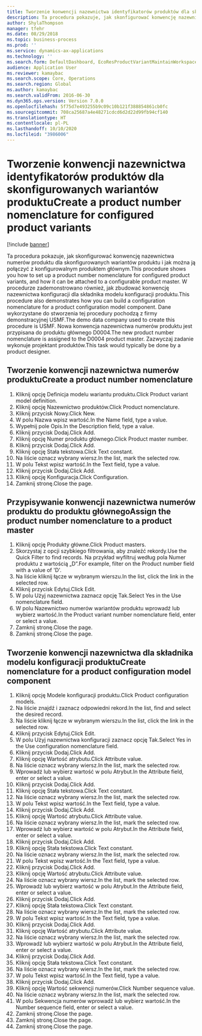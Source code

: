 ```yaml
---
title: Tworzenie konwencji nazewnictwa identyfikatorów produktów dla skonfigurowanych wariantów produktu
description: Ta procedura pokazuje, jak skonfigurować konwencję nazewnictwa numerów produktu dla skonfigurowanych wariantów produktu i jak można ją połączyć z konfigurowalnym produktem głównym.
author: ShylaThompson
manager: tfehr
ms.date: 08/29/2018
ms.topic: business-process
ms.prod: ''
ms.service: dynamics-ax-applications
ms.technology: ''
ms.search.form: DefaultDashboard, EcoResProductVariantMaintainWorkspace, EcoResNomenclature, EcoResProductListPage, EcoResProductDetails, PCProductConfigurationModelListPage, PCProductConfigurationModelDetails
audience: Application User
ms.reviewer: kamaybac
ms.search.scope: Core, Operations
ms.search.region: Global
ms.author: kamaybac
ms.search.validFrom: 2016-06-30
ms.dyn365.ops.version: Version 7.0.0
ms.openlocfilehash: 5f75d7e493255b9c09c10b121f388854861cb0fc
ms.sourcegitcommit: 708ca25687a4e48271cdcd6d2d22d99fb94cf140
ms.translationtype: HT
ms.contentlocale: pl-PL
ms.lasthandoff: 10/10/2020
ms.locfileid: "3986006"
---
```

# <a name="create-a-product-number-nomenclature-for-configured-product-variants"></a><span data-ttu-id="35ad9-103">Tworzenie konwencji nazewnictwa identyfikatorów produktów dla skonfigurowanych wariantów produktu</span><span class="sxs-lookup"><span data-stu-id="35ad9-103">Create a product number nomenclature for configured product variants</span></span>

[!include [banner](../../includes/banner.md)]

<span data-ttu-id="35ad9-104">Ta procedura pokazuje, jak skonfigurować konwencję nazewnictwa numerów produktu dla skonfigurowanych wariantów produktu i jak można ją połączyć z konfigurowalnym produktem głównym.</span><span class="sxs-lookup"><span data-stu-id="35ad9-104">This procedure shows you how to set up a product number nomenclature for configured product variants, and how it can be attached to a configurable product master.</span></span> <span data-ttu-id="35ad9-105">W procedurze zademonstrowano również, jak zbudować konwencję nazewnictwa konfiguracji dla składnika modelu konfiguracji produktu.</span><span class="sxs-lookup"><span data-stu-id="35ad9-105">This procedure also demonstrates how you can build a configuration nomenclature for a product configuration model component.</span></span> <span data-ttu-id="35ad9-106">Dane wykorzystane do stworzenia tej procedury pochodzą z firmy demonstracyjnej USMF.</span><span class="sxs-lookup"><span data-stu-id="35ad9-106">The demo data company used to create this procedure is USMF.</span></span> <span data-ttu-id="35ad9-107">Nowa konwencja nazewnictwa numerów produktu jest przypisana do produktu głównego D0004.</span><span class="sxs-lookup"><span data-stu-id="35ad9-107">The new product number nomenclature is assigned to the D0004 product master.</span></span> <span data-ttu-id="35ad9-108">Zazwyczaj zadanie wykonuje projektant produktów.</span><span class="sxs-lookup"><span data-stu-id="35ad9-108">This task would typically be done by a product designer.</span></span>


## <a name="create-a-product-number-nomenclature"></a><span data-ttu-id="35ad9-109">Tworzenie konwencji nazewnictwa numerów produktu</span><span class="sxs-lookup"><span data-stu-id="35ad9-109">Create a product number nomenclature</span></span>
1. <span data-ttu-id="35ad9-110">Kliknij opcję Definicja modelu wariantu produktu.</span><span class="sxs-lookup"><span data-stu-id="35ad9-110">Click Product variant model definition.</span></span>
2. <span data-ttu-id="35ad9-111">Kliknij opcję Nazewnictwo produktów.</span><span class="sxs-lookup"><span data-stu-id="35ad9-111">Click Product nomenclature.</span></span>
3. <span data-ttu-id="35ad9-112">Kliknij przycisk Nowy.</span><span class="sxs-lookup"><span data-stu-id="35ad9-112">Click New.</span></span>
4. <span data-ttu-id="35ad9-113">W polu Nazwa wpisz wartość.</span><span class="sxs-lookup"><span data-stu-id="35ad9-113">In the Name field, type a value.</span></span>
5. <span data-ttu-id="35ad9-114">Wypełnij pole Opis.</span><span class="sxs-lookup"><span data-stu-id="35ad9-114">In the Description field, type a value.</span></span>
6. <span data-ttu-id="35ad9-115">Kliknij przycisk Dodaj.</span><span class="sxs-lookup"><span data-stu-id="35ad9-115">Click Add.</span></span>
7. <span data-ttu-id="35ad9-116">Kliknij opcję Numer produktu głównego.</span><span class="sxs-lookup"><span data-stu-id="35ad9-116">Click Product master number.</span></span>
8. <span data-ttu-id="35ad9-117">Kliknij przycisk Dodaj.</span><span class="sxs-lookup"><span data-stu-id="35ad9-117">Click Add.</span></span>
9. <span data-ttu-id="35ad9-118">Kliknij opcję Stała tekstowa.</span><span class="sxs-lookup"><span data-stu-id="35ad9-118">Click Text constant.</span></span>
10. <span data-ttu-id="35ad9-119">Na liście oznacz wybrany wiersz.</span><span class="sxs-lookup"><span data-stu-id="35ad9-119">In the list, mark the selected row.</span></span>
11. <span data-ttu-id="35ad9-120">W polu Tekst wpisz wartość.</span><span class="sxs-lookup"><span data-stu-id="35ad9-120">In the Text field, type a value.</span></span>
12. <span data-ttu-id="35ad9-121">Kliknij przycisk Dodaj.</span><span class="sxs-lookup"><span data-stu-id="35ad9-121">Click Add.</span></span>
13. <span data-ttu-id="35ad9-122">Kliknij opcję Konfiguracja.</span><span class="sxs-lookup"><span data-stu-id="35ad9-122">Click Configuration.</span></span>
14. <span data-ttu-id="35ad9-123">Zamknij stronę.</span><span class="sxs-lookup"><span data-stu-id="35ad9-123">Close the page.</span></span>

## <a name="assign-the-product-number-nomenclature-to-a-product-master"></a><span data-ttu-id="35ad9-124">Przypisywanie konwencji nazewnictwa numerów produktu do produktu głównego</span><span class="sxs-lookup"><span data-stu-id="35ad9-124">Assign the product number nomenclature to a product master</span></span>
1. <span data-ttu-id="35ad9-125">Kliknij opcję Produkty główne.</span><span class="sxs-lookup"><span data-stu-id="35ad9-125">Click Product masters.</span></span>
2. <span data-ttu-id="35ad9-126">Skorzystaj z opcji szybkiego filtrowania, aby znaleźć rekordy.</span><span class="sxs-lookup"><span data-stu-id="35ad9-126">Use the Quick Filter to find records.</span></span> <span data-ttu-id="35ad9-127">Na przykład wyfiltruj według pola Numer produktu z wartością „D”.</span><span class="sxs-lookup"><span data-stu-id="35ad9-127">For example, filter on the Product number field with a value of 'D'.</span></span>
3. <span data-ttu-id="35ad9-128">Na liście kliknij łącze w wybranym wierszu.</span><span class="sxs-lookup"><span data-stu-id="35ad9-128">In the list, click the link in the selected row.</span></span>
4. <span data-ttu-id="35ad9-129">Kliknij przycisk Edytuj.</span><span class="sxs-lookup"><span data-stu-id="35ad9-129">Click Edit.</span></span>
5. <span data-ttu-id="35ad9-130">W polu Użyj nazewnictwa zaznacz opcję Tak.</span><span class="sxs-lookup"><span data-stu-id="35ad9-130">Select Yes in the Use nomenclature field.</span></span>
6. <span data-ttu-id="35ad9-131">W polu Nazewnictwo numerów wariantów produktu wprowadź lub wybierz wartość.</span><span class="sxs-lookup"><span data-stu-id="35ad9-131">In the Product variant number nomenclature field, enter or select a value.</span></span>
7. <span data-ttu-id="35ad9-132">Zamknij stronę.</span><span class="sxs-lookup"><span data-stu-id="35ad9-132">Close the page.</span></span>
8. <span data-ttu-id="35ad9-133">Zamknij stronę.</span><span class="sxs-lookup"><span data-stu-id="35ad9-133">Close the page.</span></span>

## <a name="create-nomenclature-for-a-product-configuration-model-component"></a><span data-ttu-id="35ad9-134">Tworzenie konwencji nazewnictwa dla składnika modelu konfiguracji produktu</span><span class="sxs-lookup"><span data-stu-id="35ad9-134">Create nomenclature for a product configuration model component</span></span>
1. <span data-ttu-id="35ad9-135">Kliknij opcję Modele konfiguracji produktu.</span><span class="sxs-lookup"><span data-stu-id="35ad9-135">Click Product configuration models.</span></span>
2. <span data-ttu-id="35ad9-136">Na liście znajdź i zaznacz odpowiedni rekord.</span><span class="sxs-lookup"><span data-stu-id="35ad9-136">In the list, find and select the desired record.</span></span>
3. <span data-ttu-id="35ad9-137">Na liście kliknij łącze w wybranym wierszu.</span><span class="sxs-lookup"><span data-stu-id="35ad9-137">In the list, click the link in the selected row.</span></span>
4. <span data-ttu-id="35ad9-138">Kliknij przycisk Edytuj.</span><span class="sxs-lookup"><span data-stu-id="35ad9-138">Click Edit.</span></span>
5. <span data-ttu-id="35ad9-139">W polu Użyj nazewnictwa konfiguracji zaznacz opcję Tak.</span><span class="sxs-lookup"><span data-stu-id="35ad9-139">Select Yes in the Use configuration nomenclature field.</span></span>
6. <span data-ttu-id="35ad9-140">Kliknij przycisk Dodaj.</span><span class="sxs-lookup"><span data-stu-id="35ad9-140">Click Add.</span></span>
7. <span data-ttu-id="35ad9-141">Kliknij opcję Wartość atrybutu.</span><span class="sxs-lookup"><span data-stu-id="35ad9-141">Click Attribute value.</span></span>
8. <span data-ttu-id="35ad9-142">Na liście oznacz wybrany wiersz.</span><span class="sxs-lookup"><span data-stu-id="35ad9-142">In the list, mark the selected row.</span></span>
9. <span data-ttu-id="35ad9-143">Wprowadź lub wybierz wartość w polu Atrybut.</span><span class="sxs-lookup"><span data-stu-id="35ad9-143">In the Attribute field, enter or select a value.</span></span>
10. <span data-ttu-id="35ad9-144">Kliknij przycisk Dodaj.</span><span class="sxs-lookup"><span data-stu-id="35ad9-144">Click Add.</span></span>
11. <span data-ttu-id="35ad9-145">Kliknij opcję Stała tekstowa.</span><span class="sxs-lookup"><span data-stu-id="35ad9-145">Click Text constant.</span></span>
12. <span data-ttu-id="35ad9-146">Na liście oznacz wybrany wiersz.</span><span class="sxs-lookup"><span data-stu-id="35ad9-146">In the list, mark the selected row.</span></span>
13. <span data-ttu-id="35ad9-147">W polu Tekst wpisz wartość.</span><span class="sxs-lookup"><span data-stu-id="35ad9-147">In the Text field, type a value.</span></span>
14. <span data-ttu-id="35ad9-148">Kliknij przycisk Dodaj.</span><span class="sxs-lookup"><span data-stu-id="35ad9-148">Click Add.</span></span>
15. <span data-ttu-id="35ad9-149">Kliknij opcję Wartość atrybutu.</span><span class="sxs-lookup"><span data-stu-id="35ad9-149">Click Attribute value.</span></span>
16. <span data-ttu-id="35ad9-150">Na liście oznacz wybrany wiersz.</span><span class="sxs-lookup"><span data-stu-id="35ad9-150">In the list, mark the selected row.</span></span>
17. <span data-ttu-id="35ad9-151">Wprowadź lub wybierz wartość w polu Atrybut.</span><span class="sxs-lookup"><span data-stu-id="35ad9-151">In the Attribute field, enter or select a value.</span></span>
18. <span data-ttu-id="35ad9-152">Kliknij przycisk Dodaj.</span><span class="sxs-lookup"><span data-stu-id="35ad9-152">Click Add.</span></span>
19. <span data-ttu-id="35ad9-153">Kliknij opcję Stała tekstowa.</span><span class="sxs-lookup"><span data-stu-id="35ad9-153">Click Text constant.</span></span>
20. <span data-ttu-id="35ad9-154">Na liście oznacz wybrany wiersz.</span><span class="sxs-lookup"><span data-stu-id="35ad9-154">In the list, mark the selected row.</span></span>
21. <span data-ttu-id="35ad9-155">W polu Tekst wpisz wartość.</span><span class="sxs-lookup"><span data-stu-id="35ad9-155">In the Text field, type a value.</span></span>
22. <span data-ttu-id="35ad9-156">Kliknij przycisk Dodaj.</span><span class="sxs-lookup"><span data-stu-id="35ad9-156">Click Add.</span></span>
23. <span data-ttu-id="35ad9-157">Kliknij opcję Wartość atrybutu.</span><span class="sxs-lookup"><span data-stu-id="35ad9-157">Click Attribute value.</span></span>
24. <span data-ttu-id="35ad9-158">Na liście oznacz wybrany wiersz.</span><span class="sxs-lookup"><span data-stu-id="35ad9-158">In the list, mark the selected row.</span></span>
25. <span data-ttu-id="35ad9-159">Wprowadź lub wybierz wartość w polu Atrybut.</span><span class="sxs-lookup"><span data-stu-id="35ad9-159">In the Attribute field, enter or select a value.</span></span>
26. <span data-ttu-id="35ad9-160">Kliknij przycisk Dodaj.</span><span class="sxs-lookup"><span data-stu-id="35ad9-160">Click Add.</span></span>
27. <span data-ttu-id="35ad9-161">Kliknij opcję Stała tekstowa.</span><span class="sxs-lookup"><span data-stu-id="35ad9-161">Click Text constant.</span></span>
28. <span data-ttu-id="35ad9-162">Na liście oznacz wybrany wiersz.</span><span class="sxs-lookup"><span data-stu-id="35ad9-162">In the list, mark the selected row.</span></span>
29. <span data-ttu-id="35ad9-163">W polu Tekst wpisz wartość.</span><span class="sxs-lookup"><span data-stu-id="35ad9-163">In the Text field, type a value.</span></span>
30. <span data-ttu-id="35ad9-164">Kliknij przycisk Dodaj.</span><span class="sxs-lookup"><span data-stu-id="35ad9-164">Click Add.</span></span>
31. <span data-ttu-id="35ad9-165">Kliknij opcję Wartość atrybutu.</span><span class="sxs-lookup"><span data-stu-id="35ad9-165">Click Attribute value.</span></span>
32. <span data-ttu-id="35ad9-166">Na liście oznacz wybrany wiersz.</span><span class="sxs-lookup"><span data-stu-id="35ad9-166">In the list, mark the selected row.</span></span>
33. <span data-ttu-id="35ad9-167">Wprowadź lub wybierz wartość w polu Atrybut.</span><span class="sxs-lookup"><span data-stu-id="35ad9-167">In the Attribute field, enter or select a value.</span></span>
34. <span data-ttu-id="35ad9-168">Kliknij przycisk Dodaj.</span><span class="sxs-lookup"><span data-stu-id="35ad9-168">Click Add.</span></span>
35. <span data-ttu-id="35ad9-169">Kliknij opcję Stała tekstowa.</span><span class="sxs-lookup"><span data-stu-id="35ad9-169">Click Text constant.</span></span>
36. <span data-ttu-id="35ad9-170">Na liście oznacz wybrany wiersz.</span><span class="sxs-lookup"><span data-stu-id="35ad9-170">In the list, mark the selected row.</span></span>
37. <span data-ttu-id="35ad9-171">W polu Tekst wpisz wartość.</span><span class="sxs-lookup"><span data-stu-id="35ad9-171">In the Text field, type a value.</span></span>
38. <span data-ttu-id="35ad9-172">Kliknij przycisk Dodaj.</span><span class="sxs-lookup"><span data-stu-id="35ad9-172">Click Add.</span></span>
39. <span data-ttu-id="35ad9-173">Kliknij opcję Wartość sekwencji numerów.</span><span class="sxs-lookup"><span data-stu-id="35ad9-173">Click Number sequence value.</span></span>
40. <span data-ttu-id="35ad9-174">Na liście oznacz wybrany wiersz.</span><span class="sxs-lookup"><span data-stu-id="35ad9-174">In the list, mark the selected row.</span></span>
41. <span data-ttu-id="35ad9-175">W polu Sekwencja numerów wprowadź lub wybierz wartość.</span><span class="sxs-lookup"><span data-stu-id="35ad9-175">In the Number sequence field, enter or select a value.</span></span>
42. <span data-ttu-id="35ad9-176">Zamknij stronę.</span><span class="sxs-lookup"><span data-stu-id="35ad9-176">Close the page.</span></span>
43. <span data-ttu-id="35ad9-177">Zamknij stronę.</span><span class="sxs-lookup"><span data-stu-id="35ad9-177">Close the page.</span></span>
44. <span data-ttu-id="35ad9-178">Zamknij stronę.</span><span class="sxs-lookup"><span data-stu-id="35ad9-178">Close the page.</span></span>

